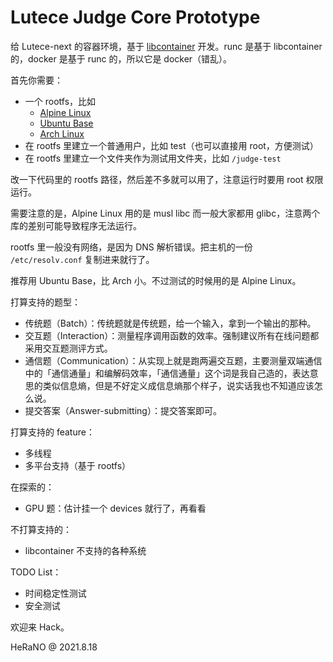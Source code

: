 # Lutece Judge Core Prototype

给 Lutece-next 的容器环境，基于 [libcontainer](https://github.com/opencontainers/runc/tree/master/libcontainer) 开发。runc 是基于 libcontainer 的，docker 是基于 runc 的，所以它是 docker（错乱）。

首先你需要：
- 一个 rootfs，比如
  - [Alpine Linux](https://www.alpinelinux.org/downloads/)
  - [Ubuntu Base](https://cdimage.ubuntu.com/ubuntu-base/releases/)
  - [Arch Linux](https://mirror.rackspace.com/archlinux/iso/latest/)
- 在 rootfs 里建立一个普通用户，比如 test（也可以直接用 root，方便测试）
- 在 rootfs 里建立一个文件夹作为测试用文件夹，比如 `/judge-test`

改一下代码里的 rootfs 路径，然后差不多就可以用了，注意运行时要用 root 权限运行。

需要注意的是，Alpine Linux 用的是 musl libc 而一般大家都用 glibc，注意两个库的差别可能导致程序无法运行。

rootfs 里一般没有网络，是因为 DNS 解析错误。把主机的一份 `/etc/resolv.conf` 复制进来就行了。

推荐用 Ubuntu Base，比 Arch 小。不过测试的时候用的是 Alpine Linux。 

打算支持的题型：
- 传统题（Batch）：传统题就是传统题，给一个输入，拿到一个输出的那种。
- 交互题（Interaction）：测量程序调用函数的效率。强制建议所有在线问题都采用交互题测评方式。
- 通信题（Communication）：从实现上就是跑两遍交互题，主要测量双端通信中的「通信通量」和编解码效率，「通信通量」这个词是我自己造的，表达意思的类似信息熵，但是不好定义成信息熵那个样子，说实话我也不知道应该怎么说。
- 提交答案（Answer-submitting）：提交答案即可。

打算支持的 feature：
- 多线程
- 多平台支持（基于 rootfs）

在探索的：
- GPU 题：估计挂一个 devices 就行了，再看看

不打算支持的：
- libcontainer 不支持的各种系统

TODO List：
- 时间稳定性测试
- 安全测试

欢迎来 Hack。

HeRaNO @ 2021.8.18
